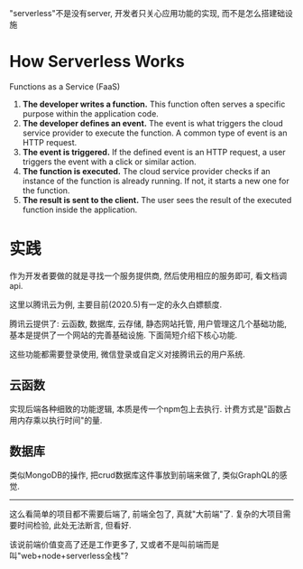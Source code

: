 "serverless"不是没有server, 开发者只关心应用功能的实现, 而不是怎么搭建础设施

# How Serverless Works

 Functions as a Service (FaaS) 

1. **The developer writes a function.** This function often serves a specific purpose within the application code.
2. **The developer defines an event.** The event is what triggers the cloud service provider to execute the function. A common type of event is an HTTP request.
3. **The event is triggered.** If the defined event is an HTTP request, a user triggers the event with a click or similar action.
4. **The function is executed.** The cloud service provider checks if an instance of the function is already running. If not, it starts a new one for the function.
5. **The result is sent to the client.** The user sees the result of the executed function inside the application.

# 实践

作为开发者要做的就是寻找一个服务提供商, 然后使用相应的服务即可, 看文档调api.

这里以腾讯云为例, 主要目前(2020.5)有一定的永久白嫖额度.

腾讯云提供了: 云函数, 数据库, 云存储, 静态网站托管, 用户管理这几个基础功能, 基本是提供了一个网站的完善基础设施. 下面简短介绍下核心功能.

这些功能都需要登录使用, 微信登录或自定义对接腾讯云的用户系统.

## 云函数

实现后端各种细致的功能逻辑, 本质是传一个npm包上去执行. 计费方式是"函数占用内存乘以执行时间"的量.

## 数据库

类似MongoDB的操作, 把crud数据库这件事放到前端来做了, 类似GraphQL的感觉.

---

这么看简单的项目都不需要后端了, 前端全包了, 真就"大前端"了. 复杂的大项目需要时间检验, 此处无法断言, 但看好.

该说前端价值变高了还是工作更多了, 又或者不是叫前端而是叫"web+node+serverless全栈"?





